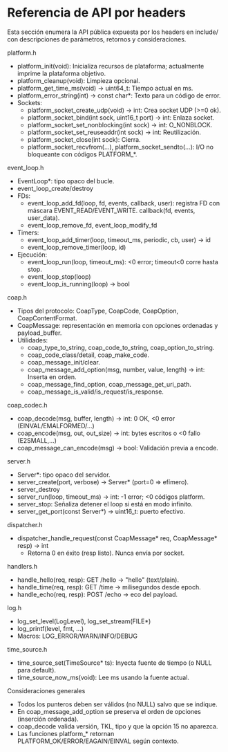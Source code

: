 # Referencia de API por headers

Esta sección enumera la API pública expuesta por los headers en include/ con
descripciones de parámetros, retornos y consideraciones.

platform.h
- platform_init(void): Inicializa recursos de plataforma; actualmente imprime la
  plataforma objetivo.
- platform_cleanup(void): Limpieza opcional.
- platform_get_time_ms(void) -> uint64_t: Tiempo actual en ms.
- platform_error_string(int) -> const char*: Texto para un código de error.
- Sockets:
  - platform_socket_create_udp(void) -> int: Crea socket UDP (>=0 ok).
  - platform_socket_bind(int sock, uint16_t port) -> int: Enlaza socket.
  - platform_socket_set_nonblocking(int sock) -> int: O_NONBLOCK.
  - platform_socket_set_reuseaddr(int sock) -> int: Reutilización.
  - platform_socket_close(int sock): Cierra.
  - platform_socket_recvfrom(...), platform_socket_sendto(...): I/O no bloqueante
    con códigos PLATFORM_*.

event_loop.h
- EventLoop*: tipo opaco del bucle.
- event_loop_create/destroy
- FDs:
  - event_loop_add_fd(loop, fd, events, callback, user): registra FD con
    máscara EVENT_READ/EVENT_WRITE. callback(fd, events, user_data).
  - event_loop_remove_fd, event_loop_modify_fd
- Timers:
  - event_loop_add_timer(loop, timeout_ms, periodic, cb, user) -> id
  - event_loop_remove_timer(loop, id)
- Ejecución:
  - event_loop_run(loop, timeout_ms): <0 error; timeout<0 corre hasta stop.
  - event_loop_stop(loop)
  - event_loop_is_running(loop) -> bool

coap.h
- Tipos del protocolo: CoapType, CoapCode, CoapOption, CoapContentFormat.
- CoapMessage: representación en memoria con opciones ordenadas y payload_buffer.
- Utilidades:
  - coap_type_to_string, coap_code_to_string, coap_option_to_string.
  - coap_code_class/detail, coap_make_code.
  - coap_message_init/clear.
  - coap_message_add_option(msg, number, value, length) -> int: Inserta en orden.
  - coap_message_find_option, coap_message_get_uri_path.
  - coap_message_is_valid/is_request/is_response.

coap_codec.h
- coap_decode(msg, buffer, length) -> int: 0 OK, <0 error (EINVAL/EMALFORMED/...)
- coap_encode(msg, out, out_size) -> int: bytes escritos o <0 fallo (E2SMALL,...)
- coap_message_can_encode(msg) -> bool: Validación previa a encode.

server.h
- Server*: tipo opaco del servidor.
- server_create(port, verbose) -> Server* (port=0 => efímero).
- server_destroy
- server_run(loop, timeout_ms) -> int: -1 error; <0 códigos platform.
- server_stop: Señaliza detener el loop si está en modo infinito.
- server_get_port(const Server*) -> uint16_t: puerto efectivo.

dispatcher.h
- dispatcher_handle_request(const CoapMessage* req, CoapMessage* resp) -> int
  - Retorna 0 en éxito (resp listo). Nunca envía por socket.

handlers.h
- handle_hello(req, resp): GET /hello -> "hello" (text/plain).
- handle_time(req, resp): GET /time -> milisegundos desde epoch.
- handle_echo(req, resp): POST /echo -> eco del payload.

log.h
- log_set_level(LogLevel), log_set_stream(FILE*)
- log_printf(level, fmt, ...)
- Macros: LOG_ERROR/WARN/INFO/DEBUG

time_source.h
- time_source_set(TimeSource* ts): Inyecta fuente de tiempo (o NULL para default).
- time_source_now_ms(void): Lee ms usando la fuente actual.

Consideraciones generales
- Todos los punteros deben ser válidos (no NULL) salvo que se indique.
- En coap_message_add_option se preserva el orden de opciones (inserción ordenada).
- coap_decode valida versión, TKL, tipo y que la opción 15 no aparezca.
- Las funciones platform_* retornan PLATFORM_OK/ERROR/EAGAIN/EINVAL según contexto.
